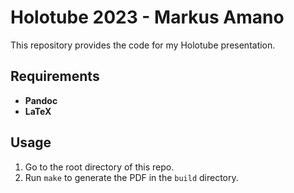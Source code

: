 # Holotube 2023 - Markus Amano

This repository provides the code for my Holotube presentation.

## Requirements
- **Pandoc**
- **LaTeX**

## Usage
1. Go to the root directory of this repo.
2. Run `make` to generate the PDF in the `build` directory.
